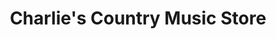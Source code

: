 ---
title: "Charlie's Country Music Store"
url: /cheticamp/charlies-country-music-store/
shop: music
---